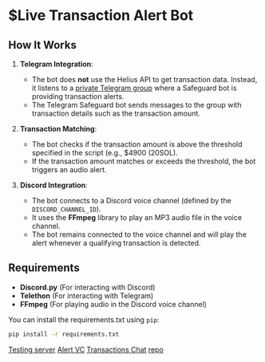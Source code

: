 # $Live Transaction Alert Bot

## How It Works

1. **Telegram Integration**:
   - The bot does **not** use the Helius API to get transaction data. Instead, it listens to a [private Telegram group](https://t.me/Livepricealerts) where a Safeguard bot is providing transaction alerts.
   - The Telegram Safeguard bot sends messages to the group with transaction details such as the transaction amount.

2. **Transaction Matching**:
   - The bot checks if the transaction amount is above the threshold specified in the script (e.g., $4900 (20SOL).
   - If the transaction amount matches or exceeds the threshold, the bot triggers an audio alert.

3. **Discord Integration**:
   - The bot connects to a Discord voice channel (defined by the `DISCORD_CHANNEL_ID`).
   - It uses the **FFmpeg** library to play an MP3 audio file in the voice channel.
   - The bot remains connected to the voice channel and will play the alert whenever a qualifying transaction is detected.

## Requirements

- **Discord.py** (For interacting with Discord)
- **Telethon** (For interacting with Telegram)
- **FFmpeg** (For playing audio in the Discord voice channel)

You can install the requirements.txt using `pip`:

```bash
pip install -r requirements.txt

```

[Testing server](https://discord.gg/jd8zRAnTEE)
[Alert VC](https://discord.gg/ZPF2Ay56)
[Transactions Chat](https://discord.gg/zBQRaJE9)
[repo](https://github.com/AbdelrahmanZ08/Live-Alerta)
